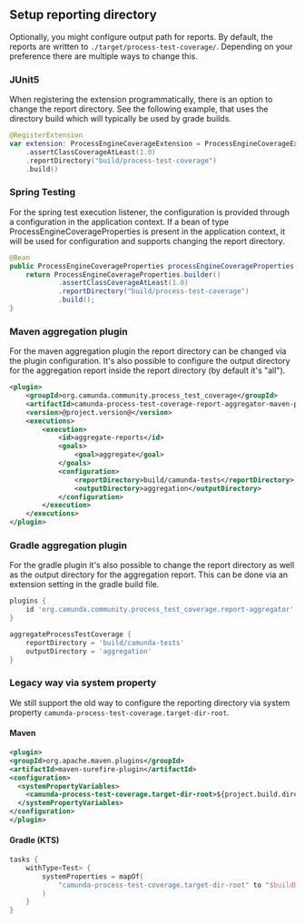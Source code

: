 ## Setup reporting directory

Optionally, you might configure output path for reports. By default, the reports are written to `./target/process-test-coverage/`.
Depending on your preference there are multiple ways to change this.

### JUnit5

When registering the extension programmatically, there is an option to change the report directory.
See the following example, that uses the directory build which will typically be used by grade builds.

```kotlin
@RegisterExtension
var extension: ProcessEngineCoverageExtension = ProcessEngineCoverageExtension.builder()
    .assertClassCoverageAtLeast(1.0)
    .reportDirectory("build/process-test-coverage")
    .build()
```

### Spring Testing

For the spring test execution listener, the configuration is provided through a configuration in the application context.
If a bean of type ProcessEngineCoverageProperties is present in the application context, it will be used for configuration
and supports changing the report directory.

```java
@Bean
public ProcessEngineCoverageProperties processEngineCoverageProperties() {
    return ProcessEngineCoverageProperties.builder()
            .assertClassCoverageAtLeast(1.0)
            .reportDirectory("build/process-test-coverage")
            .build();
}
```

### Maven aggregation plugin

For the maven aggregation plugin the report directory can be changed via the plugin configuration. It's also
possible to configure the output directory for the aggregation report inside the report directory (by default it's "all").

```xml
<plugin>
    <groupId>org.camunda.community.process_test_coverage</groupId>
    <artifactId>camunda-process-test-coverage-report-aggregator-maven-plugin</artifactId>
    <version>@project.version@</version>
    <executions>
        <execution>
            <id>aggregate-reports</id>
            <goals>
                <goal>aggregate</goal>
            </goals>
            <configuration>
                <reportDirectory>build/camunda-tests</reportDirectory>
                <outputDirectory>aggregation</outputDirectory>
            </configuration>
        </execution>
    </executions>
</plugin>
```

### Gradle aggregation plugin

For the gradle plugin it's also possible to change the report directory as well as the output directory for the 
aggregation report.
This can be done via an extension setting in the gradle build file.

```groovy
plugins {
    id 'org.camunda.community.process_test_coverage.report-aggregator'
}

aggregateProcessTestCoverage {
    reportDirectory = 'build/camunda-tests'
    outputDirectory = 'aggregation'
}
```

### Legacy way via system property

We still support the old way to configure the reporting directory via system property `camunda-process-test-coverage.target-dir-root`.

#### Maven
```xml
<plugin>
<groupId>org.apache.maven.plugins</groupId>
<artifactId>maven-surefire-plugin</artifactId>
<configuration>
  <systemPropertyVariables>
    <camunda-process-test-coverage.target-dir-root>${project.build.directory}/my-coverage-reports/</camunda-process-test-coverage.target-dir-root>
  </systemPropertyVariables>
</configuration>
</plugin>
```

#### Gradle (KTS)
```kotlin
tasks {
    withType<Test> {
        systemProperties = mapOf(
            "camunda-process-test-coverage.target-dir-root" to "$buildDir/my-coverage-reports/"
        )
    }
}
```
